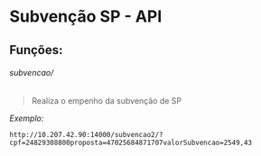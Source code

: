 # Subvenção SP - API

## Funções:

###### subvencao/

> Realiza o empenho da subvenção de SP

*Exemplo:*

```
http://10.207.42.90:14000/subvencao2/?cpf=24829308800proposta=47025684871707valorSubvencao=2549,43

```
